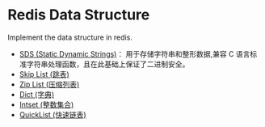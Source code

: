 # Redis Data Structure
Implement the data structure in redis.

* [SDS (Static Dynamic Strings)](/doc/sds.md)： 用于存储字符串和整形数据,兼容 C 语言标准字符串处理函数，且在此基础上保证了二进制安全。
* [Skip List (跳表)](/doc/skiplist.md)
* [Zip List (压缩列表)](/doc/ziplist.md)
* [Dict (字典)](/doc/dict.md)
* [Intset (整数集合)](/doc/intset.md)
* [QuickList (快速链表)](/doc/quicklist.md)



